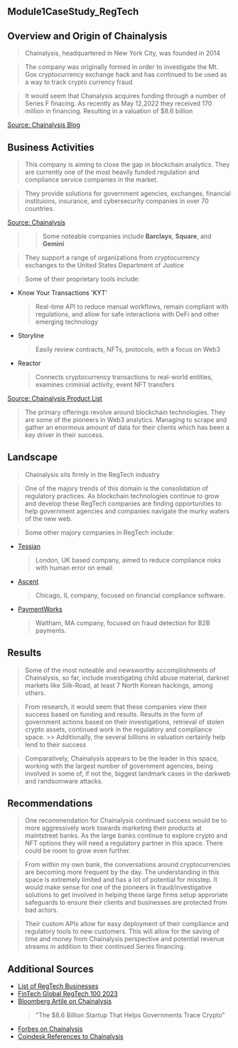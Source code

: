 ## Module1CaseStudy_RegTech


## Overview and Origin of Chainalysis


> Chainalysis, headquartered in New York City, was founded in 2014

> The company was originally formed in order to investigate the Mt. Gox cryptocurrency exchange hack and has continued to be used as a way to track crypto currency fraud

> It would seem that Chanalysis acquires funding through a number of Series F finacing.  As recently as May 12,2022 they received 170 million in financing.  Resulting in a valuation of $8.6 billion 

[Source: Chainalysis Blog](https://blog.chainalysis.com/reports/series-f/#:~:text=NEW%20YORK%2C%20May%2012%2C%202022,its%20valuation%20to%20%248.6%20billion)
    

## Business Activities

> This company is aiming to close the gap in blockchain analytics.  They are currently one of the most heavily funded regulation and compliance service companies in the market.

> They provide solutions for government agencies, exchanges, financial instituions, insurance, and cybersecurity companies in over 70 countries. 

[Source: Chainalysis](https://www.chainalysis.com/company/)

>> Some noteable companies include **Barclays**, **Square**, and **Gemini**

> They support a range of organizations from cryptocurrency exchanges to the United States Department of Justice

> Some of their proprietary tools include: 


- Know Your Transactions 'KYT'
    > Real-time API to reduce manual workflows, remain compliant with regulations, and allow for safe interactions with DeFi and other emerging technology

- Storyline
    > Easily review contracts, NFTs, protocols, with a focus on Web3

- Reactor
    > Connects cryptocurrency transactions to real-world entities, examines criminial activity, event NFT transfers

[Source: Chainalysis Product List](https://www.chainalysis.com/chainalysis-data/)

> The primary offerings revolve around blockchain technologies.  They are some of the pioneers in Web3 analytics.  Managing to scrape and gather an enormous amount of data for their clients which has been a key driver in their success.

## Landscape

> Chainalysis sits firmly in the RegTech industry

> One of the majory trends of this domain is the consolidation of regulatory practices.  As blockchain technologies continue to grow and develop these RegTech companies are finding opportunities to help government agencies and companies navigate the murky waters of the new web.

> Some other majory companies in RegTech include:
- [Tessian](https://www.tessian.com/)
 
    >London, UK based company, aimed to reduce compliance risks with human error on email 

- [Ascent](https://www.ascentregtech.com/)

    >Chicago, IL company, focused on financial compliance software.  

- [PaymentWorks](https://www.paymentworks.com/)

    >Waltham, MA company, focused on fraud detection for B2B payments.

## Results

> Some of the most noteable and newsworthy accomplishments of Chainalysis, so far, include investigating child abuse material, darknet markets like Silk-Road, at least 7 North Korean hackings, among others.

> From research, it would seem that these companies view their success based on funding and results.  Results in the form of government actions based on their investigations, retrieval of stolen crypto assets, continued work in the regulatory and compliance space.
    >> Additionally, the several billions in valuation certainly help lend to their success

> Comparatively, Chainalysis appears to be the leader in this space, working with the largest number of government agencies, being involved in some of, if not the, biggest landmark cases in the darkweb and randsomware attacks.

## Recommendations
    
> One recommendation for Chainalysis continued success would be to more aggressively work towards marketing their products at maintstreet banks.  As the large banks continue to explore crypto and NFT options they will need a regulatory partner in this space.  There could be room to grow even further.

> From within my own bank, the conversations around cryptocurrencies are becoming more frequent by the day.  The understanding in this space is extremely limited and has a lot of potential for misstep.  It would make sense for one of the pioneers in fraud/investigative solutions to get involved in helping these large firms setup approriate safeguards to ensure their clients and businesses are protected from bad actors.

> Their custom APIs allow for easy deployment of their compliance and regulatory tools to new customers.  This will allow for the saving of time and money from Chainalysis perspective and potential revenue streams in addition to their continued Series financing.

## Additional Sources
- [List of RegTech Businesses](https://www.blockdata.tech/markets/industries/regtech)
- [FinTech Global RegTech 100 2023](https://fintech.global/regtech100/)
- [Bloomberg Artile on Chainalysis](https://www.bloomberg.com/news/articles/2022-09-21/crypto-tracer-chainalysis-busts-bitcoin-btc-anonymity)
    > "The $8.6 Billion Startup That Helps Governments Trace Crypto"
- [Forbes on Chainalysis](https://www.forbes.com/companies/chainalysis/?sh=368110e15e3b)
- [Coindesk References to Chainalysis](https://www.coindesk.com/tag/chainalysis/)